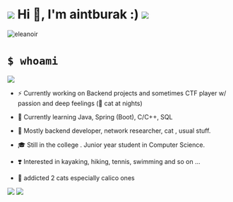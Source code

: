 
# ![](https://i.imgur.com/rofqgpv.png) Hi 👋,  I'm aintburak :)  ![](https://i.imgur.com/FgXPXHl.png)

<p align="left"> <img src="https://komarev.com/ghpvc/?username=eleanoir&label=Profile%20views&color=0e75b6&style=flat" alt="eleanoir" /> </p>


# `$ whoami`   


![](https://imgur.com/sEMwGRF.jpg)

- ⚡️ Currently working on Backend projects and sometimes CTF player w/ passion  and deep feelings (🐾 cat at nights)

- 🌱 Currently learning Java, Spring (Boot), C/C++, SQL 

- 🌟 Mostly backend developer, network researcher, cat , usual stuff.

- 🎓 Still in the college . Junior year student in Computer Science. 

- ❣️ Interested in kayaking, hiking, tennis, swimming and so on ...

- 🧁 addicted 2 cats especially calico ones 
 
![](https://imgur.com/zKfIR9v.jpg) ![](https://imgur.com/E2D2JAn.jpg)
 
